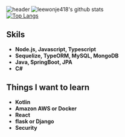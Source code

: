 ![header](https://capsule-render.vercel.app/api?type=wave&color=gradient&height=250&section=header&text=안녕하세요.👋&fontSize=60&fontAlignY=35)
![leewonje418's github stats](https://github-readme-stats.vercel.app/api?username=leewonje418&count_private=true)
<br>
[![Top Langs](https://github-readme-stats.vercel.app/api/top-langs/?username=leewonje418&layout=compact)](https://github.com/anuraghazra/github-readme-stats)
<b><h2>Skils</h2>
  - Node.js, Javascript, Typescript
  - Sequelize, TypeORM, MySQL, MongoDB
  - Java, SpringBoot, JPA
  - C#
  
  
  <b><h2>Things I want to learn</h2>  
  - Kotlin
  - Amazon AWS or Docker 
  - React
  - flask or Django
  - Security
